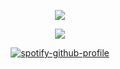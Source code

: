<div align="center">

![](https://komarev.com/ghpvc/?username=partyspyder&color=6b0b0b)  


  <p>
    <img src="https://media1.tenor.com/m/HMR0CBLq6RUAAAAd/byler-one-wheat-mark.gif" />
  </p>

 [![spotify-github-profile](https://spotify-github-profile.kittinanx.com/api/view?uid=yu4rxhsd58lib5xahhoytict6&cover_image=true&theme=natemoo-re&show_offline=false&background_color=121212&interchange=true&bar_color=ba1212&bar_color_cover=false)](https://github.com/kittinan/spotify-github-profile)
  </a>
</div>
